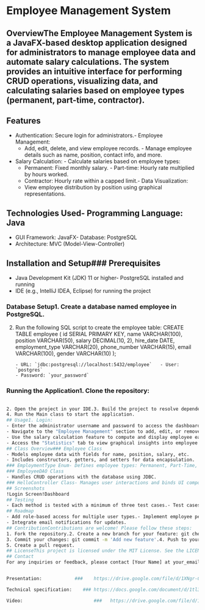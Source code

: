 # Employee Management System
## OverviewThe Employee Management System is a JavaFX-based desktop application designed for administrators to manage employee data and automate salary calculations. The system provides an intuitive interface for performing CRUD operations, visualizing data, and calculating salaries based on employee types (permanent, part-time, contractor).
## Features
- Authentication: Secure login for administrators.- Employee Management:
  - Add, edit, delete, and view employee records.  - Manage employee details such as name, position, contact info, and more.
- Salary Calculation:  - Calculate salaries based on employee types:
    - Permanent: Fixed monthly salary.    - Part-time: Hourly rate multiplied by hours worked.
    - Contractor: Hourly rate within a capped limit.- Data Visualization:
  - View employee distribution by position using graphical representations.
## Technologies Used- Programming Language: Java
- GUI Framework: JavaFX- Database: PostgreSQL
- Architecture: MVC (Model-View-Controller)
## Installation and Setup### Prerequisites
- Java Development Kit (JDK) 11 or higher- PostgreSQL installed and running
- IDE (e.g., IntelliJ IDEA, Eclipse) for running the project
### Database Setup1. Create a database named employee in PostgreSQL.
2. Run the following SQL script to create the employee table:      CREATE TABLE employee (       id SERIAL PRIMARY KEY,
       name VARCHAR(100),       position VARCHAR(50),
       salary DECIMAL(10, 2),       hire_date DATE,
       employment_type VARCHAR(20),
       phone_number VARCHAR(15),       email VARCHAR(100),
       gender VARCHAR(10)   );
   ```3. Update the connection credentials in the application to match your PostgreSQL setup:
   - URL: `jdbc:postgresql://localhost:5432/employee`   - User: `postgres`
   - Password: `your_password`
### Running the Application1. Clone the repository:
   ```bash   git clone https://github.com/yourusername/EmployeeManagementSystem.git
   
2. Open the project in your IDE.3. Build the project to resolve dependencies.
4. Run the Main class to start the application.
## Usage1. Login:
   - Enter the administrator username and password to access the dashboard.2. Manage Employees:
   - Navigate to the "Employee Management" section to add, edit, or remove employee records.3. Calculate Salaries:
   - Use the salary calculation feature to compute and display employee earnings based on their type.4. Visualize Data:
   - Access the "Statistics" tab to view graphical insights into employee distribution.
## Class Overview### Employee Class
- Models employee data with fields for name, position, salary, etc.
- Includes constructors, getters, and setters for data encapsulation.
### EmploymentType Enum- Defines employee types: Permanent, Part-Time, Contractor.
### EmployeeDAO Class
- Handles CRUD operations with the database using JDBC.
### HelloController Class- Manages user interactions and binds UI components to the backend logic.
## Screenshots
!Login Screen!Dashboard
## Testing
- Each method is tested with a minimum of three test cases.- Test cases include boundary conditions, edge cases, and normal scenarios.
## Roadmap
- Add role-based access for multiple user types.- Implement employee performance tracking.
- Integrate email notifications for updates.
## ContributionContributions are welcome! Please follow these steps:
1. Fork the repository.2. Create a new branch for your feature: git checkout -b feature-name.
3. Commit your changes: git commit -m 'Add new feature'.4. Push to your branch: git push origin feature-name.
5. Create a pull request.
## LicenseThis project is licensed under the MIT License. See the LICENSE file for details.
## Contact
For any inquiries or feedback, please contact [Your Name] at your_email@example.com.


Presentation:            ###    https://drive.google.com/file/d/1XNgr-GRWakFi8vemxcetupmaM5Mo03MN/view?usp=sharing      

Technical specification:    ### https://docs.google.com/document/d/1tl3I-XU3Ce-mcSsweaR0Idb4B1ERwnHk/edit?usp=sharing&ouid=100922547310916559233&rtpof=true&sd=true

Video:                          ###   https://drive.google.com/file/d/1EyIBnGSZMs8DrCs2MlYuamvgLLWla03Y/view?usp=sharing


